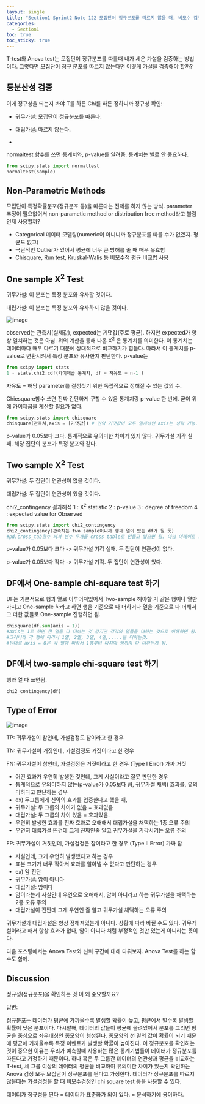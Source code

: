 ```yaml
---
layout: single
title: "Section1 Sprint2 Note 122 모집단이 정규분포를 따르지 않을 때, 비모수 검정 Chi-square test"
categories:
  - Section1
toc: true
toc_sticky: true
---
```

T-test와 Anova test는 모집단이 정규분포를 따를때 내가 세운 가설을 검증하는 방법이다.
그렇다면 모집단이 정규 분포를 따르지 않는다면 어떻게 가설을 검증해야 할까?

## 등분산성 검증
이게 정규성을 띄는지 봐야 T를 하든 Chi를 하든 정하니까
정규성 확인:
- 귀무가설: 모집단이 정규분포를 따른다.

- 대립가설: 따르지 않는다.
- 
normaltest 함수를 쓰면 통계치와, p-value를 알려줌. 통계치는 별로 안 중요하다.
```python
from scipy.stats import normaltest
normaltest(sample)
```

## Non-Parametric Methods
모집단이 특정확률분포(정규분포 등)을 따른다는 전제를 하지 않는 방식. parameter 추정이 필요없어서 non-parametic method or distribution free method라고 불림
언제 사용할까?
- Categorical 데이터 모델링(numeric이 아니니까 정규분포를 따를 수가 없겠지. 평균도 없고)
- 극단적인 Outlier가 있어서 평균에 너무 큰 방해를 줄 때 매우 유효함
- Chisquare, Run test, Kruskal-Walis 등 비모수적 평균 비교법 사용

## One sample X<sup>2</sup> Test
귀무가설: 이 분포는 특정 분포와 유사할 것이다.

대립가설: 이 분포는 특정 분포와 유사하지 않을 것이다.

![image](https://user-images.githubusercontent.com/97672187/151355143-0f269e41-4fe8-409d-a095-4654e4cc367a.png)

observed는 관측치(실제값), expected는 기댓값(주로 평균). 하지만 expected가 항상 일치하는 것은 아님.
위의 계산을 통해 나온 X<sup>2</sup> 은 통계치를 의미한다. 이 통계치는 데이터마다 매우 다르기 때문에 상대적으로 비교하기가 힘들다. 따라서 이 통계치를 p-value로 변환시켜서 특정 분포와 유사한지 판단한다.
p-value는

```python
from scipy import stats
1 - stats.chi2.cdf(카이제곱 통계치, df = 자유도 = n-1 )
```
자유도 = 해당 parameter를 결정짓기 위한 독립적으로 정해질 수 있는 값의 수.

Chiesquare함수 쓰면 진짜 간단하게 구할 수 있음 통계치랑 p-value 한 번에. 굳이 위에 카이제곱을 계산할 필요가 없다.
```python
from scipy.stats import chisquare  
chisquare(관측치,axis = [기댓값]) # 만약 기댓값이 모두 일치하면 axis는 생략 가능.
```
p-value가 0.05보다 크다. 통계적으로 유의미한 차이가 있지 않다. 귀무가설 기각 실패. 해당 집단의 분포가 특정 분포와 같다.

## Two sample X<sup>2</sup> Test
귀무가설: 두 집단이 연관성이 없을 것이다.

대립가설: 두 집단이 연관성이 있을 것이다.

chi2_contingency 결과해석
1 : X<sup>2</sup> statistic 2 : p-value 3 : degree of freedom 4 : expected value for Observed
```python
from scipy.stats import chi2_contingency
chi2_contingency(관측치는 two sample이니까 행과 열이 있는 df가 될 듯)
#pd.cross_tab함수 써서 변수 두개를 cross table로 만들고 넣으면 됨. 아님 어레이로 그냥 넣어도 되고
```
p-value가 0.05보다 크다 -> 귀무가설 기각 실패. 두 집단이 연관성이 없다.

p-value가 0.05보다 작다 -> 귀무가설 기각. 두 집단이 연관성이 있다.


## DF에서 One-sample chi-square test 하기
DF는 기본적으로 행과 열로 이루어져있어서 Two-sample 해야할 거 같은 행이나 열만 가지고 One-sample 하라고 하면
행을 기준으로 다 더하거나 열을 기준으로 다 더해서 그 더한 값들로 One-sample 진행하면 됨.

```python
chisquare(df.sum(axis = 1))
#axis는 1로 하면 한 열을 다 더하는 것 같지만 각각의 열들을 더하는 것으로 이해하면 됨.
#그러니까 각 행에 따라서 1열, 2열, 3열, 4열,.....을 더하는것.
#반대로 axis = 0은 각 열에 따라서 1행부터 마지막 행까지 다 더하는게 됨.
```
## DF에서 two-sample chi-square test 하기
행과 열 다 쓰면됨.
```python
chi2_contingency(df)
```
## Type of Error

![image](https://user-images.githubusercontent.com/97672187/151361312-5dd9335a-34e4-467d-a530-67dbaa1ec771.png)

TP: 귀무가설이 참인데, 가설검정도 참이라고 한 경우

TN: 귀무가설이 거짓인데, 가설검정도 거짓이라고 한 경우


FN: 귀무가설이 참인데, 가설검정은 거짓이라고 한 경우 (Type I Error) 가짜 거짓
- 어떤 효과가 우연히 발생한 것인데, 그게 사실이라고 잘못 판단한 경우
- 통계적으로 유의미하지 않는(p-value가 0.05보다 큼, 귀무가설 채택) 효과를, 유의미하다고 판단하는 경우
- ex) 두그룹에게 신약의 효과를 입증한다고 했을 때,
- 귀무가설: 두 그룹의 차이가 없음 = 효과없음
- 대립가설: 두 그룹의 차이 있음 = 효과있음.
- 우연히 발생한 효과를 진짜 효과로 오해해서 대립가설을 채택하는 1종 오류 주의 
- 우연히 대립가설 뜬건데 그게 진짜인줄 알고 귀무가설을 기각시키는 오류 주의


FP: 귀무가설이 거짓인데, 가설검정은 참이라고 한 경우 (Type II Error) 가짜 참
- 사실인데, 그게 우연히 발생했다고 하는 경우
- 표본 크기가 너무 작아서 효과를 알아낼 수 없다고 판단하는 경우
- ex) 암 진단
- 귀무가설: 암이 아니다
- 대립가설: 암이다
- 암이라는게 사실인데 우연으로 오해해서, 암이 아니라고 하는 귀무가설을 채택하는 2종 오류 주의
- 대립가설이 진짠데 그게 우연인 줄 알고 귀무가설 채택하는 오류 주의

귀무가설과 대립가설은 항상 정해져있는게 아니다. 상황에 따라 바뀔 수도 있다. 귀무가설이라고 해서 항상 효과가 없다, 암이 아니다 처럼 부정적인 것만 있는게 아니라는 뜻이다.

다음 포스팅에서는 Anova Test와 신뢰 구간에 대해 다뤄보자.
Anova Test를 하는 함수도 함께.

## Discussion
정규성(정규분포)을 확인하는 것 이 왜 중요할까요?

답변:

정규분포는 데이터가 평균에 가까울수록 발생할 확률이 높고, 평균에서 멀수록 발생할 확률이 낮은 분포이다. 다시말해, 데이터의 값들이 평균에 몰려있어서 분포를 그리면 평균을 중심으로 좌우대칭인 종모양이 형성된다. 종모양의 선 밑의 값이 확률이 되기 때문에 평균에 가까울수록 특정 이벤트가 발생할 확률이 높아진다. 이 정규분포를 확인하는 것이 중요한 이유는 우리가 예측할때 사용하는 많은 통계기법들이 데이터가 정규분포를 따른다고 가정하기 때문이다. 하나 혹은 두 그룹간 데이터의 연관성과 평균을 비교하는 T-test, 세 그룹 이상의 데이터의 평균을 비교하여 유의미한 차이가 있는지 확인하는 Anova 검정 모두 모집단이 정규분포를 띈다고 가정한다. 데이터가 정규분포를 따르지 않을때는 가설검정을 할 때 비모수검정인 chi square test 등을 사용할 수 있다.

데이터가 정규성을 띈다 = 데이터가 표준화가 되어 있다. = 분석하기에 용이하다.
